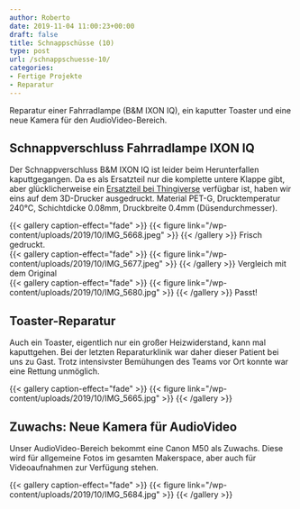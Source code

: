```yaml
---
author: Roberto
date: 2019-11-04 11:00:23+00:00
draft: false
title: Schnappschüsse (10)
type: post
url: /schnappschuesse-10/
categories:
- Fertige Projekte
- Reparatur
---
```





Reparatur einer Fahrradlampe (B&M IXON IQ), ein kaputter Toaster und eine neue Kamera für den AudioVideo-Bereich.





<!-- more -->





## Schnappverschluss Fahrradlampe IXON IQ







Der Schnappverschluss B&M IXON IQ ist leider beim Herunterfallen kaputtgegangen. Da es als Ersatzteil nur die komplette untere Klappe gibt, aber glücklicherweise ein [Ersatzteil bei Thingiverse](https://www.thingiverse.com/thing:3417616) verfügbar ist, haben wir eins auf dem 3D-Drucker ausgedruckt. Material PET-G, Drucktemperatur 240°C, Schichtdicke 0.08mm, Druckbreite 0.4mm (Düsendurchmesser).





  {{< gallery caption-effect="fade" >}}
{{< figure link="/wp-content/uploads/2019/10/IMG_5668.jpeg" >}}
{{< /gallery >}}
Frisch gedruckt.  
{{< gallery caption-effect="fade" >}}
{{< figure link="/wp-content/uploads/2019/10/IMG_5677.jpeg" >}}
{{< /gallery >}}
Vergleich mit dem Original  
{{< gallery caption-effect="fade" >}}
{{< figure link="/wp-content/uploads/2019/10/IMG_5680.jpg" >}}
{{< /gallery >}}
Passt!





## Toaster-Reparatur







Auch ein Toaster, eigentlich nur ein großer Heizwiderstand, kann mal kaputtgehen. Bei der letzten Reparaturklinik war daher dieser Patient bei uns zu Gast. Trotz intensivster Bemühungen des Teams vor Ort konnte war eine Rettung unmöglich.





{{< gallery caption-effect="fade" >}}
{{< figure link="/wp-content/uploads/2019/10/IMG_5665.jpg" >}}
{{< /gallery >}}





## Zuwachs: Neue Kamera für AudioVideo 







Unser AudioVideo-Bereich bekommt eine Canon M50 als Zuwachs. Diese wird für allgemeine Fotos im gesamten Makerspace, aber auch für Videoaufnahmen zur Verfügung stehen.





{{< gallery caption-effect="fade" >}}
{{< figure link="/wp-content/uploads/2019/10/IMG_5684.jpg" >}}
{{< /gallery >}}

